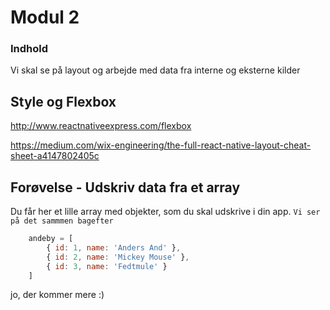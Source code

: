 # Modul 2
### Indhold
Vi skal se på layout og arbejde med data fra interne og eksterne kilder

## Style og Flexbox
http://www.reactnativeexpress.com/flexbox

https://medium.com/wix-engineering/the-full-react-native-layout-cheat-sheet-a4147802405c

## Forøvelse - Udskriv data fra et array
Du får her et lille array med objekter, som du skal udskrive i din app.
`Vi ser på det sammmen bagefter`
```javascript
    andeby = [
        { id: 1, name: 'Anders And' },
        { id: 2, name: 'Mickey Mouse' },
        { id: 3, name: 'Fedtmule' }
    ]
```

jo, der kommer mere :)